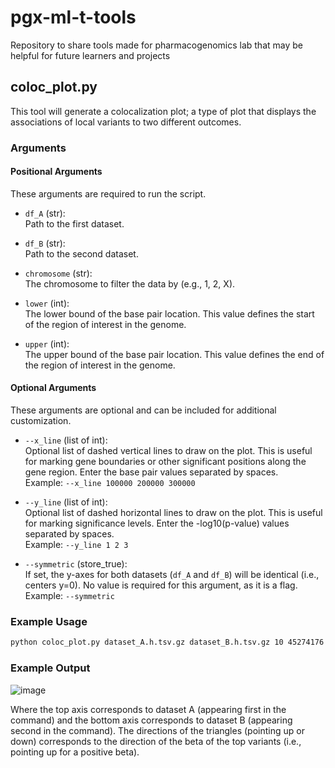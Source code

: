 # pgx-ml-t-tools
Repository to share tools made for pharmacogenomics lab that may be helpful for future learners and projects



## coloc_plot.py

This tool will generate a colocalization plot; a type of plot that displays the associations of local variants to two different outcomes.

### Arguments

#### Positional Arguments

These arguments are required to run the script.

- `df_A` (str):  
  Path to the first dataset.

- `df_B` (str):  
  Path to the second dataset.

- `chromosome` (str):  
  The chromosome to filter the data by (e.g., 1, 2, X).

- `lower` (int):  
  The lower bound of the base pair location. This value defines the start of the region of interest in the genome.

- `upper` (int):  
  The upper bound of the base pair location. This value defines the end of the region of interest in the genome.

#### Optional Arguments

These arguments are optional and can be included for additional customization.

- `--x_line` (list of int):  
  Optional list of dashed vertical lines to draw on the plot. This is useful for marking gene boundaries or other significant positions along the gene region. Enter the base pair values separated by spaces.  
  Example: `--x_line 100000 200000 300000`

- `--y_line` (list of int):  
  Optional list of dashed horizontal lines to draw on the plot. This is useful for marking significance levels. Enter the -log10(p-value) values separated by spaces.  
  Example: `--y_line 1 2 3`

- `--symmetric` (store_true):  
  If set, the y-axes for both datasets (`df_A` and `df_B`) will be identical (i.e., centers y=0). No value is required for this argument, as it is a flag.  
  Example: `--symmetric`

### Example Usage

```bash
python coloc_plot.py dataset_A.h.tsv.gz dataset_B.h.tsv.gz 10 45274176 45546119 --x_line 45374176 45446119
```

### Example Output

![image](https://github.com/user-attachments/assets/3c095a72-2c0d-4f0a-8000-3d2de8f05fe6)

Where the top axis corresponds to dataset A (appearing first in the command) and the bottom axis corresponds to dataset B (appearing second in the command). The directions of the triangles (pointing up or down) corresponds to the direction of the beta of the top variants (i.e., pointing up for a positive beta).
